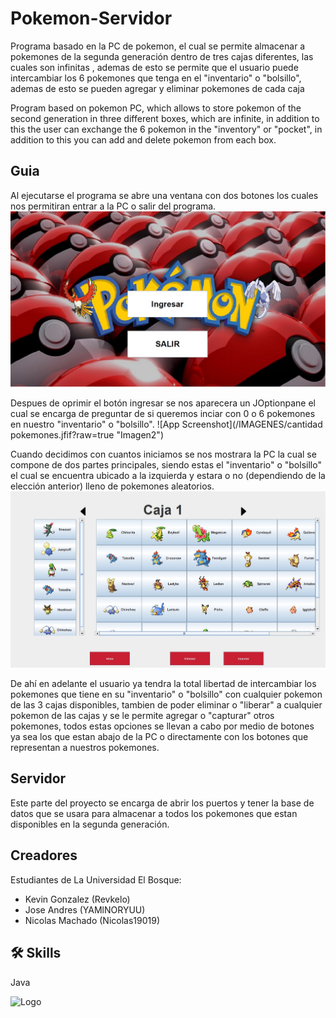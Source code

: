 # Pokemon-Servidor

Programa basado en la PC de pokemon, el cual se permite almacenar a pokemones de la segunda generación dentro de tres cajas diferentes, las cuales son infinitas , ademas de esto se permite que el usuario puede intercambiar los 6 pokemones que tenga en el "inventario" o "bolsillo", ademas de esto se pueden agregar y eliminar pokemones de cada caja

Program based on pokemon PC, which allows to store pokemon of the second generation in three different boxes, which are infinite, in addition to this the user can exchange the 6 pokemon in the "inventory" or "pocket", in addition to this you can add and delete pokemon from each box.

## Guia

Al ejecutarse el programa se abre una ventana con dos botones los cuales nos permitiran entrar a la PC o salir del programa.
![App Screenshot](/IMAGENES/menu.jfif?raw=true "Imagen1")

Despues de oprimir el botón ingresar se nos aparecera un JOptionpane el cual se encarga de preguntar de si queremos inciar con 0 o 6 pokemones en nuestro "inventario" o "bolsillo".
![App Screenshot](/IMAGENES/cantidad pokemones.jfif?raw=true "Imagen2")

Cuando decidimos con cuantos iniciamos se nos mostrara la PC la cual se compone de dos partes principales, siendo estas el "inventario" o "bolsillo" el cual se encuentra ubicado a la izquierda y estara o no (dependiendo de la elección anterior) lleno de pokemones aleatorios.
![App Screenshot](/IMAGENES/PC.jfif?raw=true "Imagen3")

De ahí en adelante el usuario ya tendra la total libertad de intercambiar los pokemones que tiene en su "inventario" o "bolsillo" con cualquier pokemon de las 3 cajas disponibles, tambien de poder eliminar o "liberar" a cualquier pokemon de las cajas y se le permite agregar o "capturar" otros pokemones, todos estas opciones se llevan a cabo por medio de botones ya sea los que estan abajo de la PC o directamente con los botones que representan a nuestros pokemones.

## Servidor

Este parte del proyecto se encarga de abrir los puertos y tener la base de datos que se usara para almacenar a todos los pokemones que estan disponibles en la segunda generación.

## Creadores

Estudiantes de La Universidad El Bosque:

- Kevin Gonzalez (Revkelo)
- Jose Andres (YAMlNORYUU)
- Nicolas Machado (Nicolas19019)

## 🛠 Skills
Java

![Logo](https://artemisa.unbosque.edu.co/serviciosacademicos/consulta/educacioncontinuada/certificadodiploma/assets/imgs/logoUniversidadElBosque.png)
